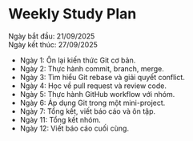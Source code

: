 # Weekly Study Plan

Ngày bắt đầu: 21/09/2025  
Ngày kết thúc: 27/09/2025  

- Ngày 1: Ôn lại kiến thức Git cơ bản.  
- Ngày 2: Thực hành commit, branch, merge.  
- Ngày 3: Tìm hiểu Git rebase và giải quyết conflict.  
- Ngày 4: Học về pull request và review code.  
- Ngày 5: Thực hành GitHub workflow với nhóm.  
- Ngày 6: Áp dụng Git trong một mini-project.  
- Ngày 7: Tổng kết, viết báo cáo và ôn tập.
- Ngày 11: Tổng kết nhóm.
- Ngày 12: Viết báo cáo cuối cùng.


